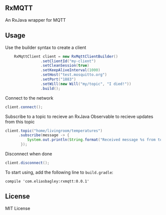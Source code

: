 ## RxMQTT

An RxJava wrapper for MQTT

## Usage

Use the builder syntax to create a client

```java
    RxMqttClient client = new RxMqttClientBuilder()
                .setClientId("my-client")
                .setCleanSession(true)
                .setKeepAliveInterval(1000)
                .setHost("test.mosquitto.org")
                .setPort("1883")
                .setWill(new Will("my/topic", "I died!"))
                .build();
```

Connect to the network


```java
client.connect();
```

Subscribe to a topic to recieve an RxJava Observable to recieve updates from this topic

```java
client.topic("home/livingroom/temperatures")
      .subscribe(message -> {
          System.out.println(String.format("Received message %s from topic %s", message.getMessage(), message.getTopic()));
       });
```


Disconnect when done

```java
client.disconnect();
```


To start using, add the following line to `build.gradle`:

`compile 'com.eliasbagley:rxmqtt:0.0.1'`


## License

MIT License
